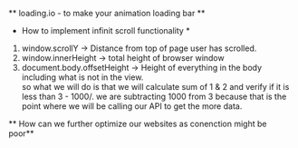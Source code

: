 ** loading.io  - to make your animation loading bar **

* How to implement infinit scroll functionality *
1. window.scrollY -> Distance from top of page user has scrolled.
2. window.innerHeight -> total height of browser window
3. document.body.offsetHeight -> Height of everything in the body including what is not in the view.  
so what we will do is that we will calculate sum of 1 & 2 and verify if it is less than 3 - 1000/. we are subtracting 1000 from 3 because that is the point where we will be calling our API to get the more data.


** How can we further optimize our websites as conenction might be poor**